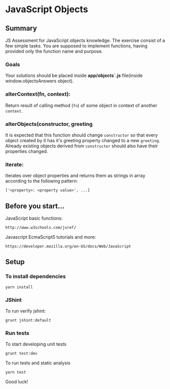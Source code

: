 # JavaScript Objects

## Summary

JS Assessment for JavaScript objects knowledge. The exercise consist of a few simple tasks. You are supposed to implement functions, having provided 
only the function name and purpose.

### Goals

Your solutions should be placed inside **app/objects`.js** file(inside window.objectsAnswers object).

### alterContext(fn, context):

Return result of calling method (`fn`) of some object in context of another `context`.

### alterObjects(constructor, greeting

It is expected that this function should change `constructor` so that every object created by it has it's greeting property changed
to a new `greeting`. Already existing objects derived from `constructor` should also have their properties changed.

### iterate:

Iterates over object properties and returns them as strings in array according to the following pattern:

    ['<property>: <property value>', ...]

## Before you start...

JavaScript basic functions:

    http://www.w3schools.com/jsref/
    
Javascript EcmaScript5 tutorials and more:

    https://developer.mozilla.org/en-US/docs/Web/JavaScript

## Setup

### To install dependencies

    yarn install

### JShint

To run verify jshint:

    grunt jshint:default

### Run tests

To start developing unit tests

    grunt test:dev
 
To run tests and static analysis

    yarn test

Good luck!
 
